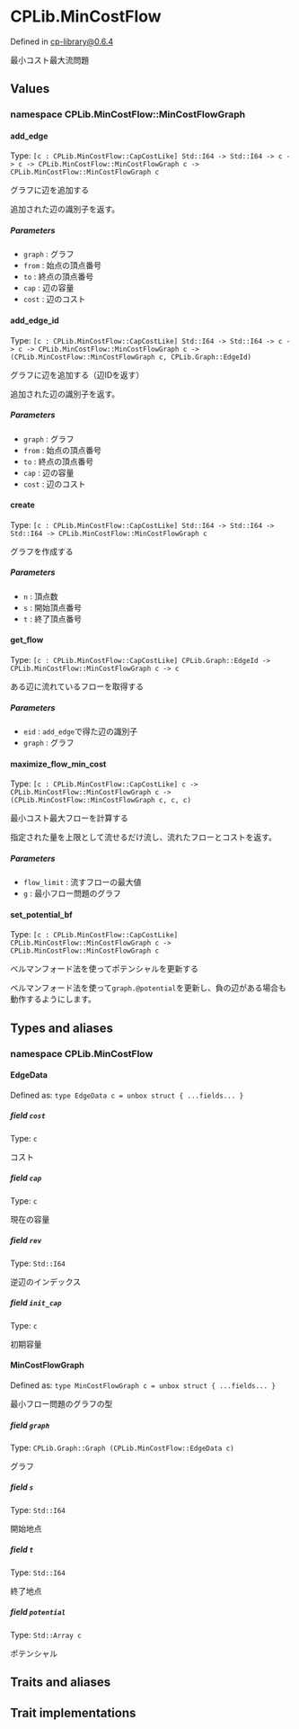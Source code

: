 # CPLib.MinCostFlow

Defined in cp-library@0.6.4

最小コスト最大流問題

## Values

### namespace CPLib.MinCostFlow::MinCostFlowGraph

#### add_edge

Type: `[c : CPLib.MinCostFlow::CapCostLike] Std::I64 -> Std::I64 -> c -> c -> CPLib.MinCostFlow::MinCostFlowGraph c -> CPLib.MinCostFlow::MinCostFlowGraph c`

グラフに辺を追加する

追加された辺の識別子を返す。

##### Parameters

- `graph` : グラフ
- `from` : 始点の頂点番号
- `to` : 終点の頂点番号
- `cap` : 辺の容量
- `cost` : 辺のコスト

#### add_edge_id

Type: `[c : CPLib.MinCostFlow::CapCostLike] Std::I64 -> Std::I64 -> c -> c -> CPLib.MinCostFlow::MinCostFlowGraph c -> (CPLib.MinCostFlow::MinCostFlowGraph c, CPLib.Graph::EdgeId)`

グラフに辺を追加する（辺IDを返す）

追加された辺の識別子を返す。

##### Parameters

- `graph` : グラフ
- `from` : 始点の頂点番号
- `to` : 終点の頂点番号
- `cap` : 辺の容量
- `cost` : 辺のコスト

#### create

Type: `[c : CPLib.MinCostFlow::CapCostLike] Std::I64 -> Std::I64 -> Std::I64 -> CPLib.MinCostFlow::MinCostFlowGraph c`

グラフを作成する

##### Parameters

- `n` : 頂点数
- `s` : 開始頂点番号
- `t` : 終了頂点番号

#### get_flow

Type: `[c : CPLib.MinCostFlow::CapCostLike] CPLib.Graph::EdgeId -> CPLib.MinCostFlow::MinCostFlowGraph c -> c`

ある辺に流れているフローを取得する

##### Parameters

- `eid` : `add_edge`で得た辺の識別子
- `graph` : グラフ

#### maximize_flow_min_cost

Type: `[c : CPLib.MinCostFlow::CapCostLike] c -> CPLib.MinCostFlow::MinCostFlowGraph c -> (CPLib.MinCostFlow::MinCostFlowGraph c, c, c)`

最小コスト最大フローを計算する

指定された量を上限として流せるだけ流し、流れたフローとコストを返す。

##### Parameters

- `flow_limit` : 流すフローの最大値
- `g` : 最小フロー問題のグラフ

#### set_potential_bf

Type: `[c : CPLib.MinCostFlow::CapCostLike] CPLib.MinCostFlow::MinCostFlowGraph c -> CPLib.MinCostFlow::MinCostFlowGraph c`

ベルマンフォード法を使ってポテンシャルを更新する

ベルマンフォード法を使って`graph.@potential`を更新し、負の辺がある場合も動作するようにします。

## Types and aliases

### namespace CPLib.MinCostFlow

#### EdgeData

Defined as: `type EdgeData c = unbox struct { ...fields... }`

##### field `cost`

Type: `c`

コスト

##### field `cap`

Type: `c`

現在の容量

##### field `rev`

Type: `Std::I64`

逆辺のインデックス

##### field `init_cap`

Type: `c`

初期容量

#### MinCostFlowGraph

Defined as: `type MinCostFlowGraph c = unbox struct { ...fields... }`

最小フロー問題のグラフの型

##### field `graph`

Type: `CPLib.Graph::Graph (CPLib.MinCostFlow::EdgeData c)`

グラフ

##### field `s`

Type: `Std::I64`

開始地点

##### field `t`

Type: `Std::I64`

終了地点

##### field `potential`

Type: `Std::Array c`

ポテンシャル

## Traits and aliases

## Trait implementations